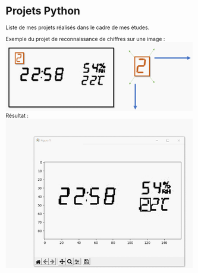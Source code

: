 # Projets Python
Liste de mes projets réalisés dans le cadre de mes études.

Exemple du projet de reconnaissance de chiffres sur une image :
![](https://github.com/Voldre/Projets-Python/blob/main/Principe%20de%20fonctionnement.gif)
Résultat :
![](https://github.com/Voldre/Projets-Python/blob/main/Resultat.gif)
